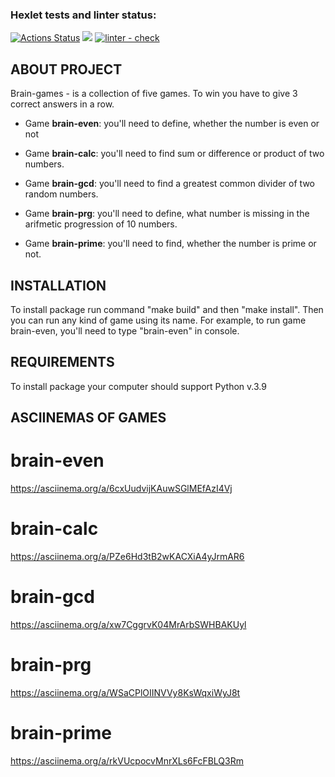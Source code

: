 ### Hexlet tests and linter status:
[![Actions Status](https://github.com/annafedorova21/python-project-lvl1/workflows/hexlet-check/badge.svg)](https://github.com/annafedorova21/python-project-lvl1/actions)
<a href="https://codeclimate.com/github/annafedorova21/python-project-lvl1/maintainability"><img src="https://api.codeclimate.com/v1/badges/34a5b6992a4d09143dea/maintainability" /></a>
[![linter - check](https://github.com/annafedorova21/python-project-lvl1/actions/workflows/learn_actions.yml/badge.svg)](https://github.com/annafedorova21/python-project-lvl1/actions/workflows/learn_actions.yml)

## ABOUT PROJECT

Brain-games - is a collection of five games. To win you have to give 3 correct answers in a row.

* Game **brain-even**: you'll need to define, whether the number is even or not

* Game **brain-calc**: you'll need to find sum or difference or product of two numbers.

* Game **brain-gcd**: you'll need to find a greatest common divider of two random numbers.

* Game **brain-prg**: you'll need to define, what number is missing in the arifmetic progression of 10 numbers.

* Game **brain-prime**: you'll need to find, whether the number is prime or not.

INSTALLATION
------------
To install package run command "make build" and then "make install".
Then you can run any kind of game using its name.
For example, to run game brain-even, you'll need to type "brain-even" in console.


REQUIREMENTS
------------
To install package your computer should support Python v.3.9

## ASCIINEMAS OF GAMES

# brain-even
https://asciinema.org/a/6cxUudvijKAuwSGlMEfAzI4Vj

# brain-calc
https://asciinema.org/a/PZe6Hd3tB2wKACXiA4yJrmAR6

# brain-gcd
https://asciinema.org/a/xw7CggrvK04MrArbSWHBAKUyl

# brain-prg
https://asciinema.org/a/WSaCPlOIINVVy8KsWqxiWyJ8t

# brain-prime
https://asciinema.org/a/rkVUcpocvMnrXLs6FcFBLQ3Rm
